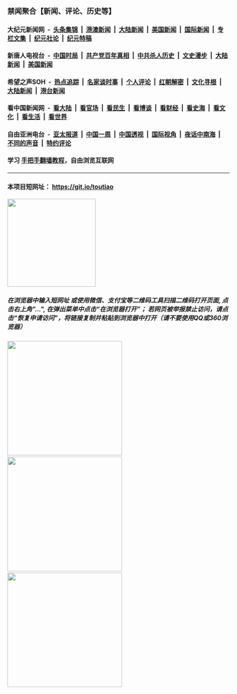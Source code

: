### 禁闻聚合【新闻、评论、历史等】

#### 大纪元新闻网 &nbsp;-&nbsp; [头条集锦](indexes/E头条集锦.md?t=02080811) &nbsp;|&nbsp; [港澳新闻](indexes/E港澳新闻.md?t=02080811)  &nbsp;|&nbsp; [大陆新闻](indexes/E大陆新闻.md?t=02080811) &nbsp;|&nbsp; [美国新闻](indexes/E美国新闻.md?t=02080811) &nbsp;|&nbsp; [国际新闻](indexes/E国际新闻.md?t=02080811) &nbsp;|&nbsp; [专栏文集](indexes/E专栏文集.md?t=02080811) &nbsp;|&nbsp; [纪元社论](indexes/E纪元社论.md?t=02080811) &nbsp;|&nbsp; [纪元特稿](indexes/E纪元特稿.md?t=02080811) 

#### 新唐人电视台 &nbsp;-&nbsp; [中国时局](indexes/N中国时局.md?t=02080811) &nbsp;|&nbsp; [共产党百年真相](indexes/N共产党百年真相.md?t=02080811) &nbsp;|&nbsp; [中共杀人历史](indexes/N中共杀人历史.md?t=02080811) &nbsp;|&nbsp; [文史漫步](indexes/N文史漫步.md?t=02080811) &nbsp;|&nbsp; [大陆新闻](indexes/N大陆新闻.md?t=02080811) &nbsp;|&nbsp; [美国新闻](indexes/N美国新闻.md?t=02080811)

#### 希望之声SOH &nbsp;-&nbsp; [热点追踪](indexes/H热点追踪.md?t=02080811) &nbsp;|&nbsp; [名家谈时事](indexes/H名家谈时事.md?t=02080811) &nbsp;|&nbsp; [个人评论](indexes/H个人评论.md?t=02080811)  &nbsp;|&nbsp; [红朝解密](indexes/H红朝解密.md?t=02080811) &nbsp;|&nbsp; [文化寻根](indexes/H文化寻根.md?t=02080811) &nbsp;|&nbsp; [大陆新闻](indexes/H大陆新闻.md?t=02080811) &nbsp;|&nbsp; [港台新闻](indexes/H港台新闻.md?t=02080811)

#### 看中国新闻网 &nbsp;-&nbsp; [看大陆](indexes/S看大陆.md?t=02080811) &nbsp;|&nbsp; [看官场](indexes/S看官场.md?t=02080811) &nbsp;|&nbsp; [看民生](indexes/S看民生.md?t=02080811)  &nbsp;|&nbsp; [看博谈](indexes/S看博谈.md?t=02080811) &nbsp;|&nbsp; [看财经](indexes/S看财经.md?t=02080811) &nbsp;|&nbsp; [看史海](indexes/S看史海.md?t=02080811) &nbsp;|&nbsp; [看文化](indexes/S看文化.md?t=02080811) &nbsp;|&nbsp; [看生活](indexes/S看生活.md?t=02080811) &nbsp;|&nbsp; [看世界](indexes/S看世界.md?t=02080811)

#### 自由亚洲电台 &nbsp;-&nbsp; [亚太报道](indexes/R亚太报道.md?t=02080811) &nbsp;|&nbsp; [中国一周](indexes/R中国一周.md?t=02080811) &nbsp;|&nbsp; [中国透视](indexes/R中国透视.md?t=02080811)  &nbsp;|&nbsp; [国际视角](indexes/R国际视角.md?t=02080811) &nbsp;|&nbsp; [夜话中南海](indexes/R夜话中南海.md?t=02080811) &nbsp;|&nbsp; [不同的声音](indexes/R不同的声音.md?t=02080811) &nbsp;|&nbsp; [特约评论](indexes/R特约评论.md?t=02080811)

#### 学习 [手把手翻墙教程](https://github.com/gfw-breaker/guides/wiki)，自由浏览互联网

----

#### 本项目短网址： https://git.io/toutiao
<img src="https://raw.githubusercontent.com/gfw-breaker/banned-news/master/scripts/img/qr.png" width="200px"/>  

##### 在浏览器中输入短网址 或使用微信、支付宝等二维码工具扫描二维码打开页面, 点击右上角"...", 在弹出菜单中点击“在浏览器打开”； 若网页被举报禁止访问，请点击“恢复申请访问”，将链接复制并粘贴到浏览器中打开（请不要使用QQ或360浏览器）

<img src="https://raw.githubusercontent.com/gfw-breaker/banned-news/master/scripts/img/1.png" width="260px"/> &nbsp; <img src="https://raw.githubusercontent.com/gfw-breaker/banned-news/master/scripts/img/2.png" width="260px"/> &nbsp; <img src="https://raw.githubusercontent.com/gfw-breaker/banned-news/master/scripts/img/3.png" width="260px"/>
